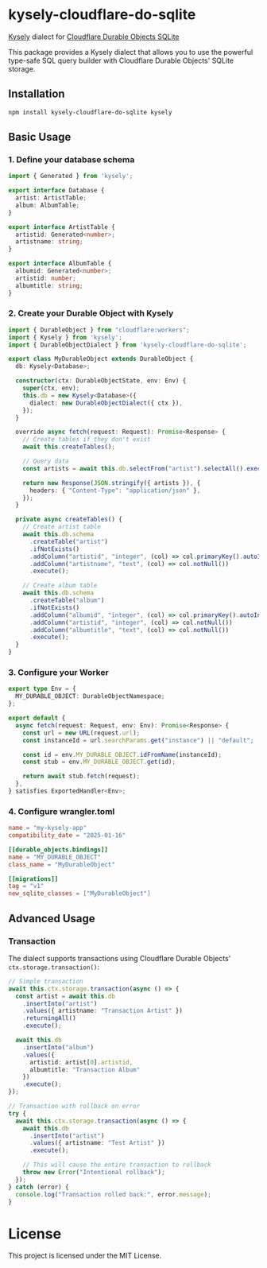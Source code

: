 # kysely-cloudflare-do-sqlite

[Kysely](https://kysely.dev/) dialect for [Cloudflare Durable Objects SQLite](https://developers.cloudflare.com/durable-objects/api/sqlite-storage-api/)

This package provides a Kysely dialect that allows you to use the powerful type-safe SQL query builder with Cloudflare Durable Objects' SQLite storage.

## Installation

```bash
npm install kysely-cloudflare-do-sqlite kysely
```

## Basic Usage

### 1. Define your database schema

```ts
import { Generated } from 'kysely';

export interface Database {
  artist: ArtistTable;
  album: AlbumTable;
}

export interface ArtistTable {
  artistid: Generated<number>;
  artistname: string;
}

export interface AlbumTable {
  albumid: Generated<number>;
  artistid: number;
  albumtitle: string;
}
```

### 2. Create your Durable Object with Kysely

```ts
import { DurableObject } from "cloudflare:workers";
import { Kysely } from 'kysely';
import { DurableObjectDialect } from 'kysely-cloudflare-do-sqlite';

export class MyDurableObject extends DurableObject {
  db: Kysely<Database>;

  constructor(ctx: DurableObjectState, env: Env) {
    super(ctx, env);
    this.db = new Kysely<Database>({
      dialect: new DurableObjectDialect({ ctx }),
    });
  }

  override async fetch(request: Request): Promise<Response> {
    // Create tables if they don't exist
    await this.createTables();

    // Query data
    const artists = await this.db.selectFrom("artist").selectAll().execute();

    return new Response(JSON.stringify({ artists }), {
      headers: { "Content-Type": "application/json" },
    });
  }

  private async createTables() {
    // Create artist table
    await this.db.schema
      .createTable("artist")
      .ifNotExists()
      .addColumn("artistid", "integer", (col) => col.primaryKey().autoIncrement())
      .addColumn("artistname", "text", (col) => col.notNull())
      .execute();

    // Create album table
    await this.db.schema
      .createTable("album")
      .ifNotExists()
      .addColumn("albumid", "integer", (col) => col.primaryKey().autoIncrement())
      .addColumn("artistid", "integer", (col) => col.notNull())
      .addColumn("albumtitle", "text", (col) => col.notNull())
      .execute();
  }
}
```

### 3. Configure your Worker

```ts
export type Env = {
  MY_DURABLE_OBJECT: DurableObjectNamespace;
};

export default {
  async fetch(request: Request, env: Env): Promise<Response> {
    const url = new URL(request.url);
    const instanceId = url.searchParams.get("instance") || "default";

    const id = env.MY_DURABLE_OBJECT.idFromName(instanceId);
    const stub = env.MY_DURABLE_OBJECT.get(id);

    return await stub.fetch(request);
  },
} satisfies ExportedHandler<Env>;
```

### 4. Configure wrangler.toml

```toml
name = "my-kysely-app"
compatibility_date = "2025-01-16"

[[durable_objects.bindings]]
name = "MY_DURABLE_OBJECT"
class_name = "MyDurableObject"

[[migrations]]
tag = "v1"
new_sqlite_classes = ["MyDurableObject"]
```

## Advanced Usage

### Transaction

The dialect supports transactions using Cloudflare Durable Objects' `ctx.storage.transaction()`:

```ts
// Simple transaction
await this.ctx.storage.transaction(async () => {
  const artist = await this.db
    .insertInto("artist")
    .values({ artistname: "Transaction Artist" })
    .returningAll()
    .execute();

  await this.db
    .insertInto("album")
    .values({
      artistid: artist[0].artistid,
      albumtitle: "Transaction Album"
    })
    .execute();
});

// Transaction with rollback on error
try {
  await this.ctx.storage.transaction(async () => {
    await this.db
      .insertInto("artist")
      .values({ artistname: "Test Artist" })
      .execute();

    // This will cause the entire transaction to rollback
    throw new Error("Intentional rollback");
  });
} catch (error) {
  console.log("Transaction rolled back:", error.message);
}
```

# License

This project is licensed under the MIT License.
